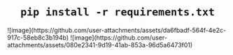 <h1 align="center"><code>pip install -r requirements.txt</code> </h1>
![image](https://github.com/user-attachments/assets/da6fbadf-564f-4e2c-917c-58eb8c3b194b)
![image](https://github.com/user-attachments/assets/080e2341-9d19-41ab-853a-96d5a6473f01)
